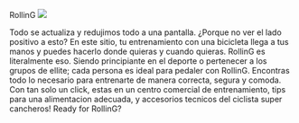 RollinG ![]("./assets/img/bicicleta.png")

Todo se actualiza y redujimos todo a una pantalla.
¿Porque no ver el lado positivo a esto?
En este sitio, tu entrenamiento con una bicicleta llega a tus manos y puedes hacerlo donde quieras y cuando quieras.
RollinG es literalmente eso.
Siendo principiante en el deporte o pertenecer a los grupos de ellite;
cada persona es ideal para pedaler con RollinG.
Encontras todo lo necesario para entrenarte de manera correcta, segura y comoda. 
Con tan solo un click, estas en un centro comercial de entrenamiento, tips para una alimentacion adecuada, y accesorios tecnicos del ciclista super cancheros!
Ready for RollinG?